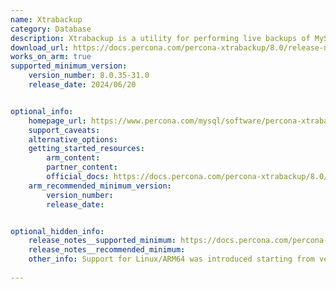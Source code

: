 ```yaml
---
name: Xtrabackup
category: Database
description: Xtrabackup is a utility for performing live backups of MySQL and MariaDB databases without downtime. It facilitates consistent data recovery and uninterrupted database operation.
download_url: https://docs.percona.com/percona-xtrabackup/8.0/release-notes.html
works_on_arm: true
supported_minimum_version:
    version_number: 8.0.35-31.0
    release_date: 2024/06/20


optional_info:
    homepage_url: https://www.percona.com/mysql/software/percona-xtrabackup
    support_caveats:
    alternative_options:
    getting_started_resources:
        arm_content:
        partner_content:
        official_docs: https://docs.percona.com/percona-xtrabackup/8.0/installation.html
    arm_recommended_minimum_version:
        version_number:
        release_date:


optional_hidden_info:
    release_notes__supported_minimum: https://docs.percona.com/percona-xtrabackup/8.0/release-notes/8.0/8.0.35-31.0.html
    release_notes__recommended_minimum:
    other_info: Support for Linux/ARM64 was introduced starting from version 8.0.35-31.0. Kindly refer this [blog](https://www.percona.com/blog/percona-server-for-mysql-and-percona-xtrabackup-now-available-for-arm64/)
 
---
```

